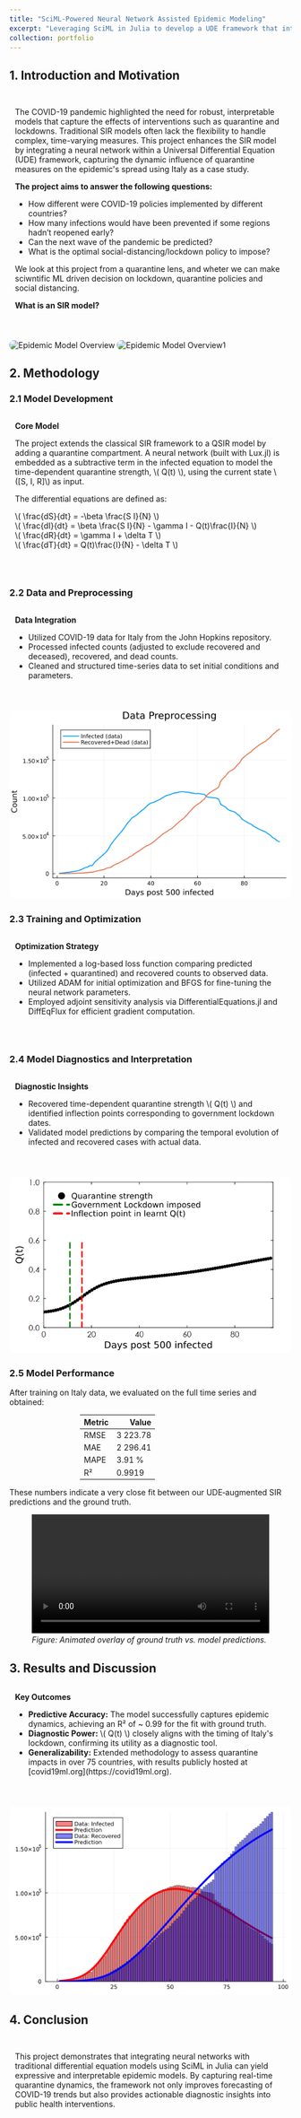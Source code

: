 ```yaml
---
title: "SciML-Powered Neural Network Assisted Epidemic Modeling"
excerpt: "Leveraging SciML in Julia to develop a UDE framework that integrates neural networks with the SIR model for diagnosing COVID-19 quarantine effects.<br/><img src='/images/epidemic_model_thumbnail.jpg'>"
collection: portfolio
---
```


<style>
  .subpart-container {
    margin-top: 20px;
  }
  .content-row {
    display: grid;
    grid-template-columns: 2fr; /* single column for stacked images */
    /*grid-template-columns: 2fr 1fr; /* Two columns: text and images */
    gap: 20px;
    align-items: center;
    margin-bottom: 20px;
  }
  .content-text {
    padding: 10px;
  }
  .content-image {
    max-width: 100%;
    height: auto;
    border-radius: 8px;
    margin-top: 10px;
  }
  .content-title {
    font-weight: bold;
    margin-bottom: 10px;
  }
</style>

## 1. Introduction and Motivation

<div class="subpart-container">
  <div class="content-row">
    <div class="content-text">
      <p>
        The COVID-19 pandemic highlighted the need for robust, interpretable models that capture the effects of interventions such as quarantine and lockdowns. Traditional SIR models often lack the flexibility to handle complex, time-varying measures. This project enhances the SIR model by integrating a neural network within a Universal Differential Equation (UDE) framework, capturing the dynamic influence of quarantine measures on the epidemic's spread using Italy as a case study. 
      <div class="content-title">The project aims to answer the following questions:</div>
      </p>
  <ul>
    <li>How different were COVID-19 policies implemented by different countries?</li>
    <li>How many infections would have been prevented if some regions hadn’t reopened early?</li>
    <li>Can the next wave of the pandemic be predicted?</li>
    <li>What is the optimal social-distancing/lockdown policy to impose?</li>
  </ul>
      <p>
We look  at this project from a quarantine lens, and wheter we can make sciwntific ML driven decision on lockdown, quarantine policies and social distancing.
      <div class="content-title">What is an SIR model?</div>
      </p>
    </div>
    <div>
      <img src="/images/epidemic_intro.jpg" alt="Epidemic Model Overview" class="content-image">
      <img src="/images/epidemic_intro1.jpg" alt="Epidemic Model Overview1" class="content-image">
    </div>
  </div>
</div>

## 2. Methodology

### 2.1 Model Development

<div class="subpart-container">
  <div class="content-row">
    <div class="content-text">
      <div class="content-title">Core Model</div>
      <p>
        The project extends the classical SIR framework to a QSIR model by adding a quarantine compartment. A neural network (built with Lux.jl) is embedded as a subtractive term in the infected equation to model the time-dependent quarantine strength, \( Q(t) \), using the current state \([S, I, R]\) as input.
      </p>
      <p>
        The differential equations are defined as:
      </p>
      <p>
        \( \frac{dS}{dt} = -\beta \frac{S I}{N} \)<br/>
        \( \frac{dI}{dt} = \beta \frac{S I}{N} - \gamma I - Q(t)\frac{I}{N} \)<br/>
        \( \frac{dR}{dt} = \gamma I + \delta T \)<br/>
        \( \frac{dT}{dt} = Q(t)\frac{I}{N} - \delta T \)
      </p>
    </div>
    <div>
      <!-- <img src="/images/model_equations.jpg" alt="Model Equations" class="content-image"> -->
    </div>
  </div>
</div>

### 2.2 Data and Preprocessing

<div class="subpart-container">
  <div class="content-row">
    <div class="content-text">
      <div class="content-title">Data Integration</div>
      <ul>
        <li>Utilized COVID-19 data for Italy from the John Hopkins repository.</li>
        <li>Processed infected counts (adjusted to exclude recovered and deceased), recovered, and dead counts.</li>
        <li>Cleaned and structured time-series data to set initial conditions and parameters.</li>
      </ul>
    </div>
    <div>
      <img src="/images/data_preprocessing.png" alt="Data Preprocessing" class="content-image">
    </div>
  </div>
</div>

### 2.3 Training and Optimization

<div class="subpart-container">
  <div class="content-row">
    <div class="content-text">
      <div class="content-title">Optimization Strategy</div>
      <ul>
        <li>Implemented a log-based loss function comparing predicted (infected + quarantined) and recovered counts to observed data.</li>
        <li>Utilized ADAM for initial optimization and BFGS for fine-tuning the neural network parameters.</li>
        <li>Employed adjoint sensitivity analysis via DifferentialEquations.jl and DiffEqFlux for efficient gradient computation.</li>
      </ul>
    </div>
    <div>
      <!-- <img src="/images/optimization_flow.jpg" alt="Optimization Flow" class="content-image"> -->
    </div>
  </div>
</div>

### 2.4 Model Diagnostics and Interpretation

<div class="subpart-container">
  <div class="content-row">
    <div class="content-text">
      <div class="content-title">Diagnostic Insights</div>
      <ul>
        <li>Recovered time-dependent quarantine strength \( Q(t) \) and identified inflection points corresponding to government lockdown dates.</li>
        <li>Validated model predictions by comparing the temporal evolution of infected and recovered cases with actual data.</li>
      </ul>
    </div>
    <div>
      <img src="/images/quarantine_strength_plot.png" alt="Quarantine Strength \( Q(t) \)" class="content-image">
    </div>
  </div>
</div>


### 2.5 Model Performance

After training on Italy data, we evaluated on the full time series and obtained:

<table style="width:50%; margin:1em auto;">
  <thead>
    <tr><th style="text-align:left">Metric</th><th style="text-align:right">Value</th></tr>
  </thead>
  <tbody>
    <tr><td>RMSE</td><td>3 223.78</td></tr>
    <tr><td>MAE</td><td>2 296.41</td></tr>
    <tr><td>MAPE</td><td>3.91 %</td></tr>
    <tr><td>R²</td><td>0.9919</td></tr>
  </tbody>
</table>
These numbers indicate a very close fit between our UDE‐augmented SIR predictions and the ground truth.

<figure>
  <video controls width="100%" loop playsinline>
    <source src="/images/training_overlay.mp4" type="video/mp4">
    Your browser doesn’t support embedded videos.
  </video>
  <figcaption><em>Figure: Animated overlay of ground truth vs. model predictions.</em></figcaption>
</figure>

## 3. Results and Discussion

<div class="subpart-container">
  <div class="content-row">
    <div class="content-text">
      <div class="content-title">Key Outcomes</div>
      <ul>
        <li><strong>Predictive Accuracy:</strong> The model successfully captures epidemic dynamics, achieving an R² of ~ 0.99 for the fit with ground truth.</li>
        <li><strong>Diagnostic Power:</strong> \( Q(t) \) closely aligns with the timing of Italy's lockdown, confirming its utility as a diagnostic tool.</li>
        <li><strong>Generalizability:</strong> Extended methodology to assess quarantine impacts in over 75 countries, with results publicly hosted at [covid19ml.org](https://covid19ml.org).</li>
      </ul>
    </div>
    <div>
      <img src="/images/final_overlay.png" alt="Prediction vs. Data" class="content-image">
    </div>
  </div>
</div>

## 4. Conclusion

<div class="subpart-container">
  <div class="content-row">
    <div class="content-text">
      <p>
        This project demonstrates that integrating neural networks with traditional differential equation models using SciML in Julia can yield expressive and interpretable epidemic models. By capturing real-time quarantine dynamics, the framework not only improves forecasting of COVID-19 trends but also provides actionable diagnostic insights into public health interventions.
      </p>
    </div>
    <div>
      <!-- <img src="/images/model_conclusion.jpg" alt="Model Conclusion" class="content-image"> -->
    </div>
  </div>
</div>

<!-- ## 5. Future Work

<div class="subpart-container">
  <div class="content-row">
    <div class="content-text">
      <ul>
        <li>Extend the model to incorporate additional compartments (e.g., asymptomatic or hospitalized).</li>
        <li>Experiment with alternative neural network architectures and recurrent models to better capture temporal dependencies.</li>
        <li>Integrate diverse data sources (e.g., mobility, testing rates) to refine quarantine impact estimation.</li>
      </ul>
    </div>
  </div>
</div> -->

